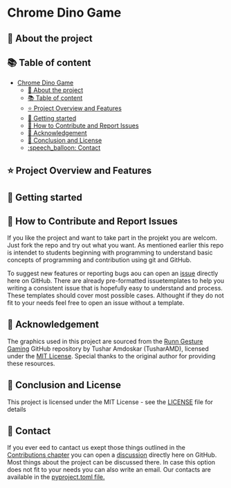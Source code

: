 # Chrome Dino Game  <!-- -Sth. funny as intern titel -->

## :cactus: About the project

## :books: Table of content
- [Chrome Dino Game  ](#chrome-dino-game--)
  - [:cactus: About the project](#cactus-about-the-project)
  - [:books: Table of content](#books-table-of-content)
  - [:star: Project Overview and Features](#star-project-overview-and-features)
  - [:rocket: Getting started](#rocket-getting-started)
  - [:bug: How to Contribute and Report Issues](#bug-how-to-contribute-and-report-issues)
  - [:handshake: Acknowledgement](#handshake-acknowledgement)
  - [:scroll: Conclusion and License](#scroll-conclusion-and-license)
  - [:speech\_balloon: Contact](#speech_balloon-contact)


## :star: Project Overview and Features

## :rocket: Getting started

## :bug: How to Contribute and Report Issues
If you like the project and want to take part in the projekt you are welcom. Just fork the repo and try out what you want. As mentioned earlier this repo is intendet to students beginning with programming to understand basic concepts of programming and contribution using git and GitHub.

To suggest new features or reporting bugs aou can open an [issue](https://github.com/RedLion8399/Dino/issues) directly here on GitHub. There are already pre-formatted issuetemplates to help you writing a consistent issue that is hopefully easy to understand and process. These templates should cover most possible cases. Althought if they do not fit to your needs feel free to open an issue without a template.


## :handshake: Acknowledgement
The graphics used in this project are sourced from the [Runn Gesture Gaming](https://github.com/TusharAMD/Runn) GitHub repository by Tushar Amdoskar (TusharAMD), licensed under the [MIT License](https://github.com/TusharAMD/Runn/blob/master/LICENSE). Special thanks to the original author for providing these resources.


## :scroll: Conclusion and License
This project is licensed under the MIT License - see the [LICENSE](./LICENSE) file for details


## :speech_balloon: Contact
If you ever eed to cantact us exept those things outlined in the [Contributions chapter](#bug-how-to-contribute-and-report-issues) you can open a [discussion](https://github.com/RedLion8399/Dino/discussions) directly here on GitHub. Most things about the project can be discussed there. In case this option does not fit to your needs you can also write an email. Our contacts are available in the [pyproject.toml file.](./pyproject.toml)
